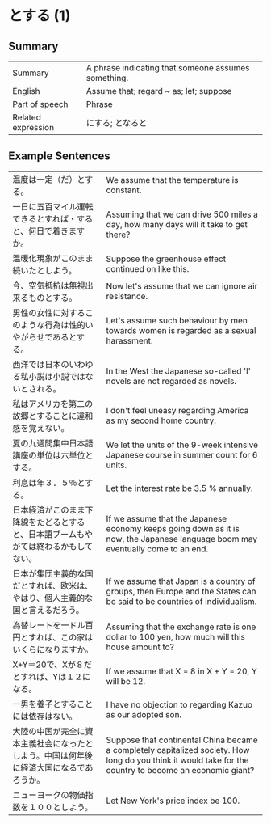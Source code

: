 # とする (1)

## Summary

<table><tr>   <td>Summary</td>   <td>A phrase indicating that someone assumes something.</td></tr><tr>   <td>English</td>   <td>Assume that; regard ~ as; let; suppose</td></tr><tr>   <td>Part of speech</td>   <td>Phrase</td></tr><tr>   <td>Related expression</td>   <td>にする; となると</td></tr></table>

## Example Sentences

<table><tr>   <td>温度は一定（だ）とする。</td>   <td>We assume that the temperature is constant.</td></tr><tr>   <td>一日に五百マイル運転できるとすれば・すると、何日で着きますか。</td>   <td>Assuming that we can drive 500 miles a day, how many days will it take to get there?</td></tr><tr>   <td>温暖化現象がこのまま続いたとしよう。</td>   <td>Suppose the greenhouse effect continued on like this.</td></tr><tr>   <td>今、空気抵抗は無視出来るものとする。</td>   <td>Now let's assume that we can ignore air resistance.</td></tr><tr>   <td>男性の女性に対するこのような行為は性的いやがらせであるとする。</td>   <td>Let's assume such behaviour by men towards women is regarded as a sexual harassment.</td></tr><tr>   <td>西洋では日本のいわゆる私小説は小説ではないとされる。</td>   <td>In the West the Japanese so-called 'I' novels are not regarded as novels.</td></tr><tr>   <td>私はアメリカを第二の故郷とすることに違和感を覚えない。</td>   <td>I don't feel uneasy regarding America as my second home country.</td></tr><tr>   <td>夏の九週間集中日本語講座の単位は六単位とする。</td>   <td>We let the units of the 9-week intensive Japanese course in summer count for 6 units.</td></tr><tr>   <td>利息は年３．５％とする。</td>   <td>Let the interest rate be 3.5 % annually.</td></tr><tr>   <td>日本経済がこのまま下降線をたどるとすると、日本語ブームもやがては終わるかもしてない。</td>   <td>If we assume that the Japanese economy keeps going down as it is now, the Japanese language boom may eventually come to an end.</td></tr><tr>   <td>日本が集団主義的な国だとすれば、欧米は、やはり、個人主義的な国と言えるだろう。</td>   <td>If we assume that Japan is a country of groups, then Europe and the States can be said to be countries of individualism.</td></tr><tr>   <td>為替レートを一ドル百円とすれば、この家はいくらになりますか。</td>   <td>Assuming that the exchange rate is one dollar to 100 yen, how much will this house amount to?</td></tr><tr>   <td>X+Y＝20で、Xが８だとすれば、Yは１２になる。</td>   <td>If we assume that X = 8 in X + Y = 20, Y will be 12.</td></tr><tr>   <td>一男を養子とすることには依存はない。</td>   <td>I have no objection to regarding Kazuo as our adopted son.</td></tr><tr>   <td>大陸の中国が完全に資本主義社会になったとしよう。中国は何年後に経済大国になるであろうか。</td>   <td>Suppose that continental China became a completely capitalized society. How long do you think it would take for the country to become an economic giant?</td></tr><tr>   <td>ニューヨークの物価指数を１００としよう。</td>   <td>Let New York's price index be 100.</td></tr></table>

